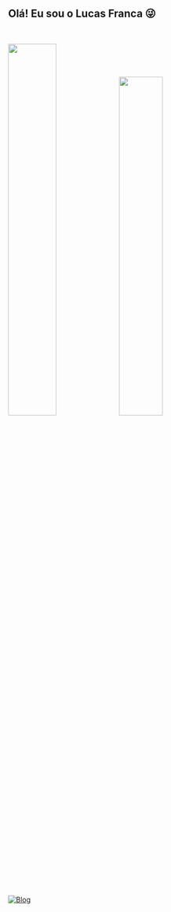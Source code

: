 ## Olá! Eu sou o Lucas Franca 😜

<br><div>
     <img width="44%" src="https://github-readme-stats-sigma-five.vercel.app/api?username=LucasFranca1&show_icons=true&theme=tokyonight&hide_border=true"/>
     <img width="42%" src="https://github-readme-stats-sigma-five.vercel.app/api/top-langs/?username=LucasFranca1&theme=tokyonight&hide_border=true"/>
</br></div>

[![Blog](https://img.shields.io/badge/Instagram-E4405F.svg?style=for-the-badge&logo=Instagram&logoColor=white)](https://www.instagram.com/lucas.hernandes1/)
